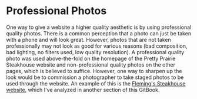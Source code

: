 # Professional Photos

One way to give a website a higher quality aesthetic is by using professional quality photos. There is a common perception that a photo can just be taken with a phone and will look great. However, photos that are not taken professionally may not look as good for various reasons (bad composition, bad lighting, no filters used, low quality resolution). A professional quality photo was used above-the-fold on the homepage of the Pretty Prairie Steakhouse website and non-professional quality photos on the other pages, which is believed to suffice. However, one way to sharpen up the look would be to commission a photographer to take staged photos to be used through the website. An example of this is the [Fleming's Steakhouse website](https://www.flemingssteakhouse.com), which I've analyzed in another section of this GitBook. 

